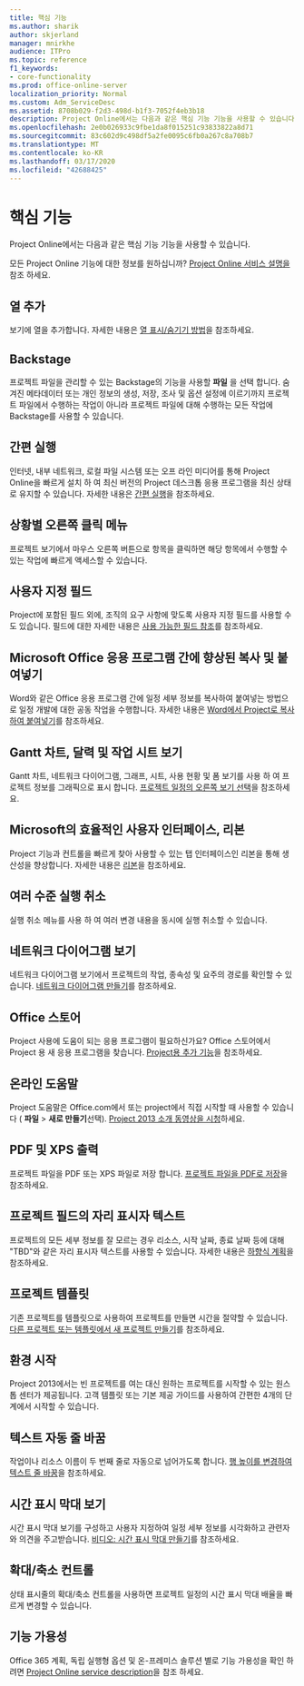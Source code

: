 ```yaml
---
title: 핵심 기능
ms.author: sharik
author: skjerland
manager: mnirkhe
audience: ITPro
ms.topic: reference
f1_keywords:
- core-functionality
ms.prod: office-online-server
localization_priority: Normal
ms.custom: Adm_ServiceDesc
ms.assetid: 8708b029-f2d3-498d-b1f3-7052f4eb3b18
description: Project Online에서는 다음과 같은 핵심 기능 기능을 사용할 수 있습니다.
ms.openlocfilehash: 2e0b026933c9fbe1da8f015251c93833822a8d71
ms.sourcegitcommit: 83c602d9c498df5a2fe0095c6fb0a267c8a708b7
ms.translationtype: MT
ms.contentlocale: ko-KR
ms.lasthandoff: 03/17/2020
ms.locfileid: "42688425"
---
```

# <a name="core-functionality"></a>핵심 기능

Project Online에서는 다음과 같은 핵심 기능 기능을 사용할 수 있습니다.
  
모든 Project Online 기능에 대한 정보를 원하십니까? [Project Online 서비스 설명을](project-online-service-description.md)참조 하세요.
  
## <a name="add-columns"></a>열 추가

보기에 열을 추가합니다. 자세한 내용은 [열 표시/숨기기 방법](https://go.microsoft.com/fwlink/p/?LinkId=271343)을 참조하세요.
  
## <a name="backstage"></a>Backstage

프로젝트 파일을 관리할 수 있는 Backstage의 기능을 사용할 **파일** 을 선택 합니다. 숨겨진 메타데이터 또는 개인 정보의 생성, 저장, 조사 및 옵션 설정에 이르기까지 프로젝트 파일에서 수행하는 작업이 아니라 프로젝트 파일에 대해 수행하는 모든 작업에 Backstage를 사용할 수 있습니다. 
  
## <a name="click-to-run"></a>간편 실행

인터넷, 내부 네트워크, 로컬 파일 시스템 또는 오프 라인 미디어를 통해 Project Online을 빠르게 설치 하 여 최신 버전의 Project 데스크톱 응용 프로그램을 최신 상태로 유지할 수 있습니다. 자세한 내용은 [간편 실행](https://go.microsoft.com/fwlink/p/?LinkId=271596)을 참조하세요.
  
## <a name="contextual-right-click-menus"></a>상황별 오른쪽 클릭 메뉴

프로젝트 보기에서 마우스 오른쪽 버튼으로 항목을 클릭하면 해당 항목에서 수행할 수 있는 작업에 빠르게 액세스할 수 있습니다.
  
## <a name="custom-fields"></a>사용자 지정 필드

Project에 포함된 필드 외에, 조직의 요구 사항에 맞도록 사용자 지정 필드를 사용할 수도 있습니다. 필드에 대한 자세한 내용은 [사용 가능한 필드 참조](https://support.office.com/en-us/article/Available-fields-reference-615a4563-1cc3-40f4-b66f-1b17e793a460)를 참조하세요.
  
## <a name="enhanced-copy-and-paste-across-microsoft-office-applications"></a>Microsoft Office 응용 프로그램 간에 향상된 복사 및 붙여넣기

Word와 같은 Office 응용 프로그램 간에 일정 세부 정보를 복사하여 붙여넣는 방법으로 일정 개발에 대한 공동 작업을 수행합니다. 자세한 내용은 [Word에서 Project로 복사하여 붙여넣기](https://go.microsoft.com/fwlink/p/?LinkId=271330)를 참조하세요.
  
## <a name="gantt-chart-calendar-and-task-sheet-views"></a>Gantt 차트, 달력 및 작업 시트 보기

Gantt 차트, 네트워크 다이어그램, 그래프, 시트, 사용 현황 및 폼 보기를 사용 하 여 프로젝트 정보를 그래픽으로 표시 합니다. [프로젝트 일정의 오른쪽 보기 선택](https://go.microsoft.com/fwlink/?LinkId=402905)을 참조하세요.
  
## <a name="microsoft-fluent-user-interface-the-ribbon"></a>Microsoft의 효율적인 사용자 인터페이스, 리본

Project 기능과 컨트롤을 빠르게 찾아 사용할 수 있는 탭 인터페이스인 리본을 통해 생산성을 향상합니다. 자세한 내용은 [리본](https://go.microsoft.com/fwlink/p/?LinkId=271325)을 참조하세요.
  
## <a name="multiple-level-undo"></a>여러 수준 실행 취소

실행 취소 메뉴를 사용 하 여 여러 변경 내용을 동시에 실행 취소할 수 있습니다. 
  
## <a name="network-diagram-view"></a>네트워크 다이어그램 보기

네트워크 다이어그램 보기에서 프로젝트의 작업, 종속성 및 요주의 경로를 확인할 수 있습니다. [네트워크 다이어그램 만들기](https://go.microsoft.com/fwlink/p/?LinkId=271338)를 참조하세요.
  
## <a name="office-store"></a>Office 스토어

Project 사용에 도움이 되는 응용 프로그램이 필요하신가요? Office 스토어에서 Project 용 새 응용 프로그램을 찾습니다. [Project용 추가 기능](https://go.microsoft.com/fwlink/?LinkId=273883)을 참조하세요.
  
## <a name="online-help"></a>온라인 도움말

Project 도움말은 Office.com에서 또는 project에서 직접 시작할 때 사용할 수 있습니다 ( **파일** \> **새로 만들기**선택). [Project 2013 소개 동영상을 시청](https://go.microsoft.com/fwlink/p/?LinkId=271325)하세요.
  
## <a name="pdf-and-xps-output"></a>PDF 및 XPS 출력

프로젝트 파일을 PDF 또는 XPS 파일로 저장 합니다. [프로젝트 파일을 PDF로 저장](https://go.microsoft.com/fwlink/p/?LinkId=271350)을 참조하세요.
  
## <a name="placeholder-text-in-project-fields"></a>프로젝트 필드의 자리 표시자 텍스트

프로젝트의 모든 세부 정보를 잘 모르는 경우 리소스, 시작 날짜, 종료 날짜 등에 대해 "TBD"와 같은 자리 표시자 텍스트를 사용할 수 있습니다. 자세한 내용은 [하향식 계획](https://go.microsoft.com/fwlink/p/?LinkId=271333)을 참조하세요.
  
## <a name="project-templates"></a>프로젝트 템플릿

기존 프로젝트를 템플릿으로 사용하여 프로젝트를 만들면 시간을 절약할 수 있습니다. [다른 프로젝트 또는 템플릿에서 새 프로젝트 만들기](https://go.microsoft.com/fwlink/p/?LinkId=271328)를 참조하세요.
  
## <a name="start-experience"></a>환경 시작

Project 2013에서는 빈 프로젝트를 여는 대신 원하는 프로젝트를 시작할 수 있는 원스톱 센터가 제공됩니다. 고객 템플릿 또는 기본 제공 가이드를 사용하여 간편한 4개의 단계에서 시작할 수 있습니다.
  
## <a name="text-wrap"></a>텍스트 자동 줄 바꿈

작업이나 리소스 이름이 두 번째 줄로 자동으로 넘어가도록 합니다. [행 높이를 변경하여 텍스트 줄 바꿈](https://go.microsoft.com/fwlink/p/?LinkId=271344)을 참조하세요.
  
## <a name="timeline-view"></a>시간 표시 막대 보기

시간 표시 막대 보기를 구성하고 사용자 지정하여 일정 세부 정보를 시각화하고 관련자와 의견을 주고받습니다. [비디오: 시간 표시 막대 만들기](https://go.microsoft.com/fwlink/?LinkId=402912)를 참조하세요.
  
## <a name="zoom-controls"></a>확대/축소 컨트롤

상태 표시줄의 확대/축소 컨트롤을 사용하면 프로젝트 일정의 시간 표시 막대 배율을 빠르게 변경할 수 있습니다. 
  
## <a name="feature-availability"></a>기능 가용성

Office 365 계획, 독립 실행형 옵션 및 온-프레미스 솔루션 별로 기능 가용성을 확인 하려면 [Project Online service description](project-online-service-description.md)을 참조 하세요.
  

